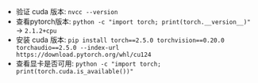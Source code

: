 
- 验证 cuda 版本: `nvcc --version`
- 查看pytorch版本: `python -c "import torch; print(torch.__version__)"`  ->  `2.1.2+cpu`
- 安装 cuda 版本: `pip install torch==2.5.0 torchvision==0.20.0 torchaudio==2.5.0 --index-url https://download.pytorch.org/whl/cu124`
- 查看显卡是否可用: `python -c "import torch; print(torch.cuda.is_available())"` 
